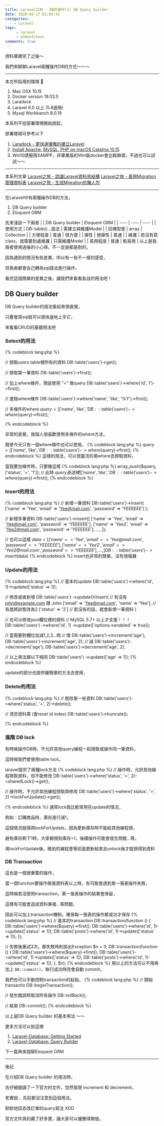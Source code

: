 ```yaml
---
title: Laravel之旅 - DB的操作(1) DB Query builder
date: 2020-05-17 01:05:42
categories:
    - Laravel
tags: 
     - laravel
     - w3HexSchool
comments: true
---
```

資料庫建完了之後～ 

我們來聊聊Laravel兩種操作DB的方式～～～

<!-- more -->


***
本文所採用的環境

1. Max OSX 10.15
2. Docker version 19.03.5
3. Laradock
4. Laravel 6.0 以上 (5.8適用)
5. Mysql Workbanch 8.0.19

本系列不從部署環境開始說起，

部署環境可參考以下

1. [Laradock - 更快速優雅的建立Laravel](https://yeeinhole.github.io/2020/01/27/laradock/)
2. [Install Apache, MySQL, PHP on macOS Catalina 10.15](https://coolestguidesontheplanet.com/install-apache-mysql-php-on-macos-catalina-10-15/)
3. Win10請服用XAMPP，非專業版的Win裝docker會比較麻煩，不過也可以試試～～
***
本系列文章
[Laravel之旅 - 認識Laravel資料夾結構](https://yeeinhole.github.io/2020/04/25/laravel-1/)
[Laravel之旅 - 善用Migration管理資料表](https://yeeinhole.github.io/2020/04/25/laravel-2/)
[Laravel之旅 - 生成Migration的懶人包](https://yeeinhole.github.io/2020/04/25/laravel-2-2/)
***
在Laravel中有兩種操作DB的方法，
1. DB Query builder
2. Eloquent ORM

先來淺談一下兩者
|     |  DB Query builder  | Eloquent ORM  |
|  ----  | ----  | ----  |
|  使用方式  | DB::table()...語法  | 需建立與維護Model |
|  回傳型態  | array  | Collection |
|  方便程度  | 普通 | 很方便 |
|  彈性  | 很彈性 | 普通 |
|  維護  | 若沒有寫class，就需要到處維護 | 只需維護Model |
|  易用程度  | 普通 | 較易用 |
以上是我兩者使用過後的小心得，不一定是都是對的，

因為遇到的情況有些差異，所以有一些不一樣的感受，

但兩者都會自己轉為sql語法進行操作，

看完這個簡單的差異之後，讓我們來看看各自的用法吧！

## DB Query builder

DB Query builder的語法看起來很直覺，

只要會寫sql就可以很快速地上手它，

來看看CRUD的基礎用法吧

### Select的用法
{% codeblock lang:php %}

// 撈取users table裡所有的資料
DB::table('users')->get();

// 撈取第一筆資料
DB::table('users')->first();

// 加上where條件，預設使用 "=" 做query
DB::table('users')->where('id', 1')->first();

// 進階where條件
DB::table('users')->where('name', 'like', '%Y')->first();

// 多條件的where
$query = [['name', 'like', '%Y'], ['status', '=', '1']];
DB::table('users')->where($query)->first();

{% endcodeblock %}

非常的直覺，我個人很喜歡使用多條件的where方法，

既使今天只有一個where條件也可以使用，
{% codeblock lang:php %}
$query = [['name', 'like', '%Y'],];
DB::table('users')->where($query)->first();
{% endcodeblock %}
這樣的用法，可以很靈活的用where去撈取資料，

當我要加條件時，只要像這樣
{% codeblock lang:php %}
array_push($query, ['status', '=', '1']);
// 此時 $query 長這樣 [['name', 'like', '%Y'], ['status', '=', '1']];
DB::table('users')->where($query)->first();
{% endcodeblock %}

### Insert的用法
{% codeblock lang:php %}
// 新增一筆資料
DB::table('users')->insert(
    ['name' => 'Yee', 'email' => 'Yee@mail.com', 'password' => 'YEEEEEE']
);

// 新增多筆資料
DB::table('users')->insert([
    ['name' => 'Yee', 'email' => 'Yee@mail.com', 'password' => 'YEEEEEE'],
    ['name' => 'Yee2', 'email' => 'Yee2@mail.com', 'password' => 'YEEEEEE'],
    ...,
]);

// 也可以這樣
$data = [
    ['name' => 'Yee', 'email' => 'Yee@mail.com', 'password' => 'YEEEEEE'],
    ['name' => 'Yee2', 'email' => 'Yee2@mail.com', 'password' => 'YEEEEEE'],
    ...,
]
DB::table('users')->insert($data)
{% endcodeblock %}
insert也非常的簡單，沒有很複雜

### Update的用法
{% codeblock lang:php %}
// 基本的update
DB::table('users')->where('id', 1)->update(['status' => 1]);

// 修改或者新增
DB::table('users')
    ->updateOrInsert(
        // 有沒有 john@example.com 跟 John
        ['email' => 'Yee@mail.com', 'name' => 'Yee'],
        // 有就將狀態改為2
        ['status' => '2']
        // 若沒有的話，就會新增一筆資料
    )

// 也可以修改json欄位裡的資料
// MySQL 5.7+ 以上才支援！！！
DB::table('users')
    ->where('id', 1)
    ->update(['options->enabled' => true]);

// 當需要對欄位加減1,2,3...時
// 增
DB::table('users')->increment('age');
DB::table('users')->increment('age', 2);
// 減
DB::table('users')->decrement('age');
DB::table('users')->decrement('age', 2);

// 以上用法跟以下相同
DB::table('users')
    ->update(['age' => 1]);
{% endcodeblock %}

update的部分也提供蠻簡單的方法去使用，

### Delete的用法
{% codeblock lang:php %}
// 刪除某一些資料
DB::table('users')->where('status', '=', 2)->delete();

// 清空資料庫 (會reset id index)
DB::table('users')->truncate();

{% endcodeblock %}

### 進階 DB lock
有時候操作DB時，不允許其他query線程一起撈取或操作同一筆資料，

這時候我們會使用table lock，

laravel提供了兩種lock方法
{% codeblock lang:php %}
// 操作時，允許其他線程撈取資料，但不能修改
DB::table('users')->where('status', '=', 2)->sharedLock()->get();

// 操作時，不允許其他線程撈取與修改
DB::table('users')->where('status', '=', 2)->lockForUpdate()->get();

{% endcodeblock %}
通常lock我比較常用在update的情況，

例如：訂購商品時，庫存進行減1，

這個情況就得用lockForUpdate，因為更新庫存時不能給其他線程撈，

避免庫存剩下1時，大家都撈到庫存=1，後續操作可能會發生問題...等，

用lockForUpdate後，晚到的線程會等前面更新結束且unlock後才能撈得到資料

### DB Transaction
這也是一個很重要的操作，

當一個function要操作兩張資料表以上時，有可能會遇到某一張表操作失敗，

這時候若沒使用transaction，第一張表操作的結果會保留，

這樣有可能會造成資料重複...等問題，

因此可以加上transaction機制，確保每一張表的操作都成功才保存
{% codeblock lang:php %}
// 基本的transaction
DB::transaction(function () {
    DB::table('users')->where($query)->first();
    DB::table('users')->where('id', 1)->update(['status' => 1]);
    DB::table('posts')->where('id', 1)->update(['status' => 1]);
});

// 失敗後重試3次，都失敗時則拋出Exception
$n = 3;
DB::transaction(function () {
    DB::table('users')->where($query)->first();
    DB::table('users')->where('id', 1)->update(['status' => 1]);
    DB::table('posts')->where('id', 1)->update(['status' => 1]);
}, $n);
{% endcodeblock %}
用以上的方法可以不用再加上 ```DB::commit()```，執行成功時完會自動 commit，

我們也可以手動控制transaction的起始，
{% codeblock lang:php %}
// 開始transactio
DB::beginTransaction();

// 發生錯誤時取消所有操作
DB::rollBack();

// 結束 
DB::commit();
{% endcodeblock %}

以上是DB Query builder 的基本用法 ～～

更多方法可以到這裡
1. [Laravel-Database: Getting Started](https://laravel.com/docs/6.x/database)
2. [Laravel-Database: Query Builder](https://laravel.com/docs/6.x/queries)

下一篇再來說聊Eloquent ORM

***
後記

在介紹DB Query builder 的用法時，

去仔細閱讀了一下官方的文件，忽然發現 increment 和 decrement，

老實說... 先前都沒注意到這個用法，

默默地回去改訂單的query寫法 XDD

官方文件真的藏了好多寶，讓大家可以優雅得開發。
